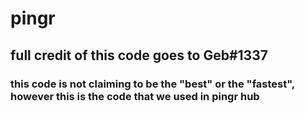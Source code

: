 # pingr
## full credit of this code goes to Geb#1337
### this code is not claiming to be the "best" or the "fastest", however this is the code that we used in pingr hub
